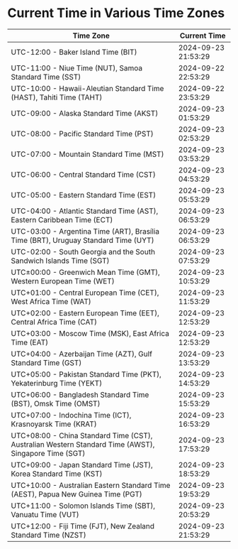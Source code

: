 # Current Time in Various Time Zones

| Time Zone | Current Time |
|-----------|--------------|
| UTC-12:00 - Baker Island Time (BIT) | 2024-09-23 21:53:29 |
| UTC-11:00 - Niue Time (NUT), Samoa Standard Time (SST) | 2024-09-22 22:53:29 |
| UTC-10:00 - Hawaii-Aleutian Standard Time (HAST), Tahiti Time (TAHT) | 2024-09-22 23:53:29 |
| UTC-09:00 - Alaska Standard Time (AKST) | 2024-09-23 01:53:29 |
| UTC-08:00 - Pacific Standard Time (PST) | 2024-09-23 02:53:29 |
| UTC-07:00 - Mountain Standard Time (MST) | 2024-09-23 03:53:29 |
| UTC-06:00 - Central Standard Time (CST) | 2024-09-23 04:53:29 |
| UTC-05:00 - Eastern Standard Time (EST) | 2024-09-23 05:53:29 |
| UTC-04:00 - Atlantic Standard Time (AST), Eastern Caribbean Time (ECT) | 2024-09-23 06:53:29 |
| UTC-03:00 - Argentina Time (ART), Brasília Time (BRT), Uruguay Standard Time (UYT) | 2024-09-23 06:53:29 |
| UTC-02:00 - South Georgia and the South Sandwich Islands Time (SGT) | 2024-09-23 07:53:29 |
| UTC±00:00 - Greenwich Mean Time (GMT), Western European Time (WET) | 2024-09-23 10:53:29 |
| UTC+01:00 - Central European Time (CET), West Africa Time (WAT) | 2024-09-23 11:53:29 |
| UTC+02:00 - Eastern European Time (EET), Central Africa Time (CAT) | 2024-09-23 12:53:29 |
| UTC+03:00 - Moscow Time (MSK), East Africa Time (EAT) | 2024-09-23 12:53:29 |
| UTC+04:00 - Azerbaijan Time (AZT), Gulf Standard Time (GST) | 2024-09-23 13:53:29 |
| UTC+05:00 - Pakistan Standard Time (PKT), Yekaterinburg Time (YEKT) | 2024-09-23 14:53:29 |
| UTC+06:00 - Bangladesh Standard Time (BST), Omsk Time (OMST) | 2024-09-23 15:53:29 |
| UTC+07:00 - Indochina Time (ICT), Krasnoyarsk Time (KRAT) | 2024-09-23 16:53:29 |
| UTC+08:00 - China Standard Time (CST), Australian Western Standard Time (AWST), Singapore Time (SGT) | 2024-09-23 17:53:29 |
| UTC+09:00 - Japan Standard Time (JST), Korea Standard Time (KST) | 2024-09-23 18:53:29 |
| UTC+10:00 - Australian Eastern Standard Time (AEST), Papua New Guinea Time (PGT) | 2024-09-23 19:53:29 |
| UTC+11:00 - Solomon Islands Time (SBT), Vanuatu Time (VUT) | 2024-09-23 20:53:29 |
| UTC+12:00 - Fiji Time (FJT), New Zealand Standard Time (NZST) | 2024-09-23 21:53:29 |
